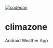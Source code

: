 [![codecov](https://codecov.io/gh/pedrohfp/climazone/branch/main/graph/badge.svg?token=SBCILHFY55)](https://codecov.io/gh/pedrohfp/climazone)

# climazone
Android Weather App

